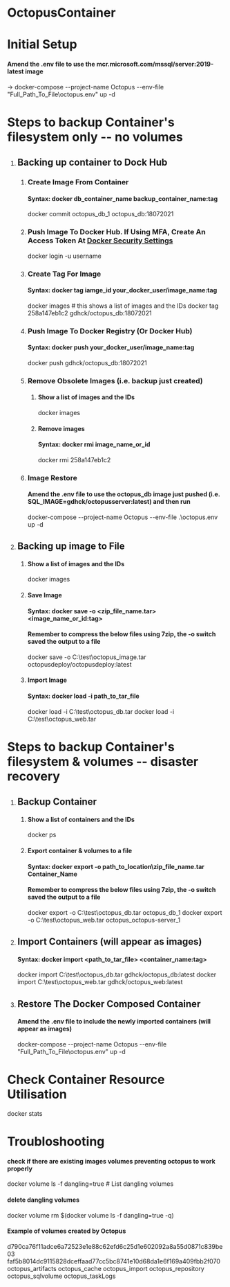 # OctopusContainer

# Initial Setup
  #### Amend the .env file to use the mcr.microsoft.com/mssql/server:2019-latest image
  -> docker-compose --project-name Octopus --env-file "Full_Path_To_File\octopus.env" up -d

# Steps to backup Container's filesystem only -- no volumes
 1. ## Backing up container to Dock Hub
    1. ### Create Image From Container
        #### Syntax: docker db_container_name backup_container_name:tag
        docker commit octopus_db_1 octopus_db:18072021

    2. ### Push Image To Docker Hub. If Using MFA, Create An Access Token At [Docker Security Settings](https://hub.docker.com/settings/security)
        docker login -u username

    3. ### Create Tag For Image
        #### Syntax: docker tag iamge_id your_docker_user/image_name:tag
        docker images # this shows a list of images and the IDs
        docker tag 258a147eb1c2 gdhck/octopus_db:18072021

    4. ### Push Image To Docker Registry (Or Docker Hub)
        #### Syntax: docker push your_docker_user/image_name:tag
        docker push gdhck/octopus_db:18072021

    5. ### Remove Obsolete Images (i.e. backup just created)
        1.  #### Show a list of images and the IDs
            docker images
        2.  #### Remove images
            #### Syntax: docker rmi image_name_or_id
            docker rmi 258a147eb1c2

    6. ### Image Restore
        #### Amend the .env file to use the octopus_db image just pushed (i.e. SQL_IMAGE=gdhck/octopusserver:latest) and then run
        docker-compose --project-name Octopus --env-file .\octopus.env up -d

2. ## Backing up image to File
    1.  #### Show a list of images and the IDs
        docker images
    2.  #### Save Image
        #### Syntax: docker save -o <zip_file_name.tar> <image_name_or_id:tag>
        #### Remember to compress the below files using 7zip, the -o switch saved the output to a file
        docker save -o C:\test\octopus_image.tar octopusdeploy/octopusdeploy:latest
    3.  #### Import Image
        #### Syntax: docker load -i path_to_tar_file
        docker load -i C:\test\octopus_db.tar
        docker load -i C:\test\octopus_web.tar

# Steps to backup Container's filesystem & volumes -- disaster recovery
1. ## Backup Container
    1. #### Show a list of containers and the IDs
        docker ps
    2. #### Export container & volumes to a file
        #### Syntax: docker export -o path_to_location\zip_file_name.tar Container_Name
        #### Remember to compress the below files using 7zip, the -o switch saved the output to a file
        docker export -o C:\test\octopus_db.tar octopus_db_1
        docker export -o C:\test\octopus_web.tar octopus_octopus-server_1

2. ## Import Containers (will appear as images)
    #### Syntax: docker import <path_to_tar_file> <container_name:tag>
    docker import C:\test\octopus_db.tar gdhck/octopus_db:latest
    docker import C:\test\octopus_web.tar gdhck/octopus_web:latest

3. ## Restore The Docker Composed Container
    #### Amend the .env file to include the newly imported containers (will appear as images)
    docker-compose --project-name Octopus --env-file "Full_Path_To_File\octopus.env" up -d

# Check Container Resource Utilisation
docker stats

# Troubloshooting
#### check if there are existing images volumes preventing octopus to work properly
docker volume ls -f dangling=true # List dangling volumes
#### delete dangling volumes
docker volume rm $(docker volume ls -f dangling=true -q)
#### Example of volumes created by Octopus
d790ca76f11adce6a72523e1e88c62efd6c25d1e602092a8a55d0871c839be03
faf5b8014dc9115828dceffaad77cc5bc8741e10d68da1e6f169a409fbb2f070
octopus_artifacts
octopus_cache
octopus_import
octopus_repository
octopus_sqlvolume
octopus_taskLogs